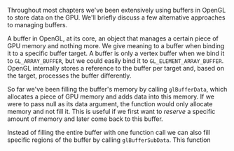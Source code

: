 
Throughout most chapters we've been extensively using buffers in OpenGL to store data on the GPU. We'll briefly discuss a few alternative approaches to managing buffers. 

A buffer in OpenGL, at its core, an object that manages a certain piece of GPU memory and nothing more. We give meaning to a buffer when binding it to a specific buffer target. A buffer is only a vertex buffer when we bind it to `GL_ARRAY_BUFFER`, but we could easily bind it to `GL_ELEMENT_ARRAY_BUFFER`. OpenGL internally stores a reference to the buffer per target and, based on the target, processes the buffer differently. 

So far we've been filling the buffer's memory by calling `glBufferData`, which allocates a piece of GPU memory and adds data into this memory. If we were to pass null as its data argument, the function would only allocate memory and not fill it. This is useful if we first want to *reserve* a specific amount of memory and later come back to this buffer. 

Instead of filling the entire buffer with one function call we can also fill specific regions of the buffer by calling `glBufferSubData`. This function